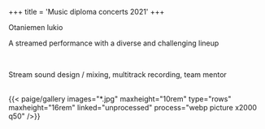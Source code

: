 +++
title = 'Music diploma concerts 2021'
+++

<div class="container-fluid">
    <div class="justify-content-center row">
        <div class="col col-auto col-lg-7 px-0">
            <p class="lead text-center">
              Otaniemen lukio</p>
        </div>
    </div>
</div>
<div class="container-fluid">
    <div class="justify-content-center row">
        <div class="col col-auto col-lg-7 px-0">
            <p class="lead text-center">
              A streamed performance with a diverse and challenging lineup</p>
        </div>
    </div>
</div>
<br>
<div class="container-fluid">
    <div class="justify-content-center row">
        <div class="col col-auto col-lg-7 px-0">
            <p class="lead text-center">
            Stream sound design / mixing, multitrack recording, team mentor</p>
        </div>
    </div>
</div>
<br>
{{< paige/gallery images="*.jpg" maxheight="10rem" type="rows" maxheight="16rem" linked="unprocessed" process="webp picture x2000 q50" />}}
